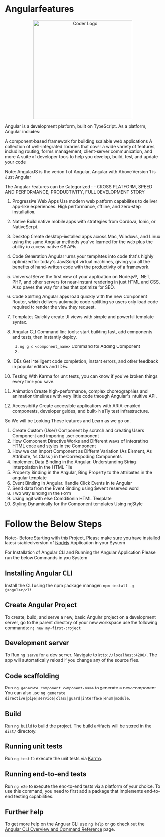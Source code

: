 # Angularfeatures

<p align="center">
<a  target="blank"><img src="https://upload.wikimedia.org/wikipedia/commons/thumb/c/cf/Angular_full_color_logo.svg/2048px-Angular_full_color_logo.svg.png" width="320" alt="Coder Logo" /></a>
</p>

Angular is a development platform, built on TypeScript. As a platform, Angular includes:

A component-based framework for building scalable web applications
A collection of well-integrated libraries that cover a wide variety of features, including routing, forms management, client-server communication, and more
A suite of developer tools to help you develop, build, test, and update your code

Note: AngularJS is the verion 1 of Angular, Angular with Above Version 1 is Just Angular

The Angular Features can be Categorized : - CROSS PLATFORM, SPEED AND PERFORMANCE, PRODUCTIVITY, FULL DEVELOPMENT STORY 

1. Progressive Web Apps
Use modern web platform capabilities to deliver app-like experiences. High performance, offline, and zero-step installation.

2. Native
Build native mobile apps with strategies from Cordova, Ionic, or NativeScript.

3. Desktop
Create desktop-installed apps across Mac, Windows, and Linux using the same Angular methods you've learned for the web plus the ability to access native OS APIs.
 

4. Code Generation
Angular turns your templates into code that's highly optimized for today's JavaScript virtual machines, giving you all the benefits of hand-written code with the productivity of a framework.

5. Universal
Serve the first view of your application on Node.js®, .NET, PHP, and other servers for near-instant rendering in just HTML and CSS. Also paves the way for sites that optimize for SEO.

6. Code Splitting
Angular apps load quickly with the new Component Router, which delivers automatic code-splitting so users only load code required to render the view they request.


7. Templates
Quickly create UI views with simple and powerful template syntax.

8. Angular CLI
Command line tools: start building fast, add components and tests, then instantly deploy.
    1.  `ng g c <component_name>` Command for Adding Component
    2. 

9. IDEs
Get intelligent code completion, instant errors, and other feedback in popular editors and IDEs.


10. Testing
With Karma for unit tests, you can know if you've broken things every time you save.

11. Animation
Create high-performance, complex choreographies and animation timelines with very little code through Angular's intuitive API.

12. Accessibility
Create accessible applications with ARIA-enabled components, developer guides, and built-in a11y test infrastructure.

So We will be Looking These features and Learn as we go on.
1. Create Custom (User) Component by scratch and creating Users Component and imporing user component    
2. How Component Directive Works and  Different ways of integrating HTML code and styles in the Component
3. How we can Import Component as Differnt Variation (As Element, As Attribute, As Class ) in the Correspoding Components
4. Implement Data Binding in the Angular. Understanding String Interpolation in the HTML File
5. Property Binding in the Angular, Bing Property to the attributes in the angular template
6. Event Binding in Angular. Handle Click Events in te Angular
7. Send data from the Event Binding using $event reserved word
8. Two way Binding in the Form
9. Using ngif with else Comditionin HTML Template
10. Styling Dynamically for the Component templates Using ngStyle





# Follow the Below Steps

Note:- Before Starting with this Project, Please make sure you have installed latest stabled version of [Nodejs](https://nodejs.org/en/) Application in your System 

For Installation of Angular CLI and Running the Angular Application Please run the below Commands in you System 
## Installing Angular CLI


Install the CLI using the npm package manager:  `npm install -g @angular/cli`

## Create Angular Project
To create, build, and serve a new, basic Angular project on a development server, go to the parent directory of your new workspace use the following commands: `ng new my-first-project`

## Development server

To Run `ng serve` for a dev server. Navigate to `http://localhost:4200/`. The app will automatically reload if you change any of the source files.

## Code scaffolding

Run `ng generate component component-name` to generate a new component. You can also use `ng generate directive|pipe|service|class|guard|interface|enum|module`.

## Build

Run `ng build` to build the project. The build artifacts will be stored in the `dist/` directory.

## Running unit tests

Run `ng test` to execute the unit tests via [Karma](https://karma-runner.github.io).

## Running end-to-end tests

Run `ng e2e` to execute the end-to-end tests via a platform of your choice. To use this command, you need to first add a package that implements end-to-end testing capabilities.

## Further help

To get more help on the Angular CLI use `ng help` or go check out the [Angular CLI Overview and Command Reference](https://angular.io/cli) page.
